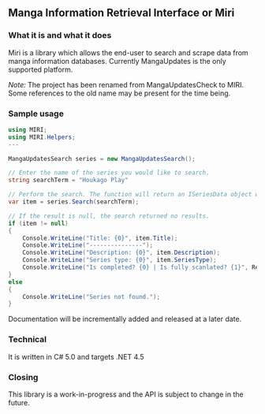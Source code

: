 ## Manga Information Retrieval Interface or Miri

### What it is and what it does

Miri is a library which allows the end-user to search and scrape data from manga information databases. Currently MangaUpdates is the only supported platform.

*Note:* The project has been renamed from MangaUpdatesCheck to MIRI. Some references to the old name may be present for the time being.

### Sample usage

```csharp
using MIRI;
using MIRI.Helpers;
---

MangaUpdatesSearch series = new MangaUpdatesSearch();

// Enter the name of the series you would like to search.
string searchTerm = "Houkago Play"

// Perform the search. The function will return an ISeriesData object which contains the Title, Description, Author, Illustrator, etc.
var item = series.Search(searchTerm);

// If the result is null, the search returned no results.
if (item != null)
{
	Console.WriteLine("Title: {0}", item.Title);
	Console.WriteLine("---------------");
	Console.WriteLine("Description: {0}", item.Description);
	Console.WriteLine("Series type: {0}", item.SeriesType);
	Console.WriteLine("Is completed? {0} | Is fully scanlated? {1}", Results.BoolToNaturalEnglish(item.IsCompleted), Results.BoolToNaturalEnglish(item.IsFullyScanlated));
}
else
{
	Console.WriteLine("Series not found.");
}

```

Documentation will be incrementally added and released at a later date.

### Technical

It is written in C# 5.0 and targets .NET 4.5

### Closing

This library is a work-in-progress and the API is subject to change in the future.